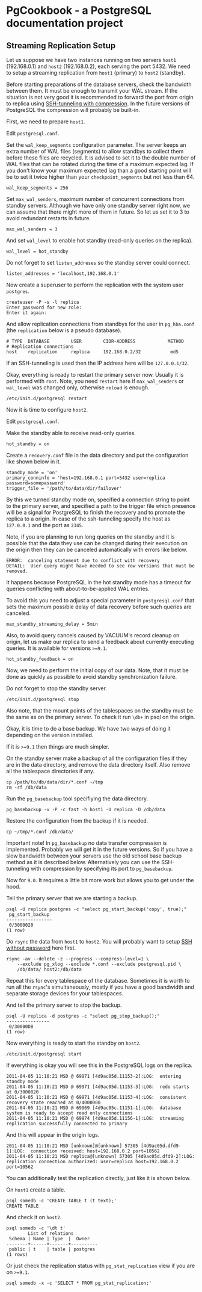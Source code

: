 # PgCookbook - a PostgreSQL documentation project

## Streaming Replication Setup

Let us suppose we have two instances running on two servers `host1`
(192.168.0.1) and `host2` (192.168.0.2), each serving the
port 5432. We need to setup a streaming replication from `host1`
(primary) to `host2` (standby).

Before starting preparations of the database servers, check the
bandwidth between them. It must be enough to transmit your WAL
stream. If the situation is not very good it is recommended to forward
the port from origin to replica using [SSH-tunneling with
compression](ssh_tunnel_with_compression_setup.md). In the future
versions of PostgreSQL the compression will probably be built-in.

First, we need to prepare `host1`.

Edit `postgresql.conf`.

Set the `wal_keep_segments` configuration parameter. The server keeps
an extra number of WAL files (segments) to allow standbys to collect
them before these files are recycled. It is advised to set it to the
double number of WAL files that can be rotated during the time of a
maximum expected lag. If you don't know your maximum expected lag than
a good starting point will be to set it twice higher than your
`checkpoint_segments` but not less than 64.

    wal_keep_segments = 256

Set `max_wal_senders`, maximum number of concurrent connections from
standby servers. Although we have only one standby server right now,
we can assume that there might more of them in future. So let us
set it to 3 to avoid redundant restarts in future.

    max_wal_senders = 3

And set `wal_level` to enable hot standby (read-only queries on the
replica).

    wal_level = hot_standby

Do not forget to set `listen_addreses` so the standby server could
connect.

    listen_addresses = 'localhost,192.168.0.1'

Now create a superuser to perform the replication with the system user
`postgres`.

    createuser -P -s -l replica
    Enter password for new role: 
    Enter it again: 

And allow replication connections from standbys for the user in
`pg_hba.conf` (the `replication` below is a pseudo database).

    # TYPE  DATABASE        USER        CIDR-ADDRESS            METHOD
    # Replication connections
    host    replication     replica     192.168.0.2/32           md5

If an SSH-tunneling is used then the IP address here will be
`127.0.0.1/32`.

Okay, everything is ready to restart the primary server now. Usually
it is performed with `root`. Note, you need `restart` here if
`max_wal_senders` or `wal_level` was changed only, otherwise `reload`
is enough.


    /etc/init.d/postgresql restart

Now it is time to configure `host2`.

Edit `postgresql.conf`.

Make the standby able to receive read-only queries. 

    hot_standby = on

Create a `recovery.conf` file in the data directory and put the
configuration like shown below in it.

    standby_mode = 'on'
    primary_conninfo = 'host=192.168.0.1 port=5432 user=replica password=somepassword'
    trigger_file = '/path/to/data/dir/failover'

By this we turned standby mode on, specified a connection string to
point to the primary server, and specified a path to the trigger file
which presence will be a signal for PostgreSQL to finish the recovery
and to promote the replica to a origin. In case of the ssh-tunneling
specify the host as `127.0.0.1` and the port as `2345`.

Note, if you are planning to run long queries on the standby and it is
possible that the data they use can be changed during their execution
on the origin then they can be canceled automatically with errors like
below.

    ERROR:  canceling statement due to conflict with recovery
    DETAIL:  User query might have needed to see row versions that must be removed.

It happens because PostgreSQL in the hot standby mode has a timeout
for queries conflicting with about-to-be-applied WAL entries.

To avoid this you need to adjust a special parameter in
`postgresql.conf` that sets the maximum possible delay of data
recovery before such queries are canceled.

    max_standby_streaming_delay = 5min

Also, to avoid query cancels caused by VACUUM's record cleanup on
origin, let us make our replica to send a feedback about currently
executing queries. It is available for versions `>=9.1`.

    hot_standby_feedback = on

Now, we need to perform the initial copy of our data. Note, that it
must be done as quickly as possible to avoid standby synchronization
failure.

Do not forget to stop the standby server.

    /etc/init.d/postgresql stop

Also note, that the mount points of the tablespaces on the standby
must be the same as on the primary server. To check it run `\db+` in
psql on the origin.

Okay, it is time to do a base backup. We have two ways of doing it
depending on the version installed.

If it is `>=9.1` then things are much simpler.

On the standby server make a backup of all the configuration files if
they are in the data directory, and remove the data directory
itself. Also remove all the tablespace directories if any.

    cp /path/to/db/data/dir/*.conf ~/tmp
    rm -rf /db/data

Run the `pg_basebackup` tool specifiying the data directory.

    pg_basebackup -v -P -c fast -h host1 -U replica -D /db/data

Restore the configuration from the backup if it is needed.

    cp ~/tmp/*.conf /db/data/

Important note! In `pg_basebackup` no data transfer compression is
implemented. Probably we will get it in the future versions. So if you
have a slow bandwidth between your servers use the old school base
backup method as it is described below. Alternatively you can use the
SSH-tunneling with compression by specifying its port to
`pg_basebackup`.

Now for `9.0`. It requires a little bit more work but allows you to
get under the hood.

Tell the primary server that we are starting a backup.

    psql -U replica postgres -c "select pg_start_backup('copy', true);"
     pg_start_backup 
    -----------------
     0/3000020
    (1 row)

Do `rsync` the data from `host1` to `host2`. You will probably want to
setup [SSH without password](ssh_without_password_setup.md) here
first.

    rsync -av --delete -z --progress --compress-level=1 \
        --exclude pg_xlog --exclude *.conf --exclude postgresql.pid \
        /db/data/ host2:/db/data

Repeat this for every tablespace of the database. Sometimes it is
worth to run all the `rsync`'s simultaneously, mostly if you have a
good bandwidth and separate storage devices for your tablespaces.

And tell the primary server to stop the backup.

    psql -U replica -d postgres -c "select pg_stop_backup();"
    ----------------
     0/30000D8
    (1 row)

Now everything is ready to start the standby on `host2`.

    /etc/init.d/postgresql start

If everything is okay you will see this in the PostgreSQL logs on the
replica.

    2011-04-05 11:10:21 MSD @ 69971 [4d9ac05d.11153-2]:LOG:  entering standby mode
    2011-04-05 11:10:21 MSD @ 69971 [4d9ac05d.11153-3]:LOG:  redo starts at 0/3000020
    2011-04-05 11:10:21 MSD @ 69971 [4d9ac05d.11153-4]:LOG:  consistent recovery state reached at 0/4000000
    2011-04-05 11:10:21 MSD @ 69969 [4d9ac05c.11151-1]:LOG:  database system is ready to accept read only connections
    2011-04-05 11:10:21 MSD @ 69974 [4d9ac05d.11156-1]:LOG:  streaming replication successfully connected to primary

And this will appear in the origin logs.

    2011-04-05 11:10:21 MSD [unknown]@[unknown] 57305 [4d9ac05d.dfd9-1]:LOG:  connection received: host=192.168.0.2 port=10562
    2011-04-05 11:10:21 MSD replica@[unknown] 57305 [4d9ac05d.dfd9-2]:LOG:  replication connection authorized: user=replica host=192.168.0.2 port=10562

You can additionally test the replication directly, just like it is
shown below.

On `host1` create a table.

    psql somedb -c 'CREATE TABLE t (t text);'
    CREATE TABLE

And check it on `host2`.

    psql somedb -c '\dt t'
            List of relations
     Schema | Name | Type  |  Owner   
    --------+------+-------+----------
     public | t    | table | postgres
    (1 rows)

Or just check the replication status with `pg_stat_replication` view
if you are on `>=9.1`.

    psql somedb -x -c 'SELECT * FROM pg_stat_replication;'
